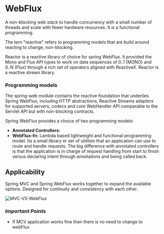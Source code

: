 # WebFlux
A non-blocking web stack to handle concurrency with a small number of threads and scale with fewer hardware resources. It is a functional programming. 

The tern "reactive" refers to programming models that are build around reacting to change, non-blocking.

Reactor is a reactive library of choice for spring WebFlux. It provided the Mono and Flux API types to work on data sequences of 0..1 (MONO) and 0..N (Flux) through a rich set of operators aligned with ReactiveX.  Reactor is a reactive stream library.

### Programming models
The spring-web module contains the reactive foundation that underlies Spring WebFlux, including HTTP abstractions, Reactive Streams adapters for supported servers, codecs and core WebHandler API comparable to the Servlet API but with non-blocking contracts.

Spring WebFlux provides a choice of two programming models:
- **Annotated Controllers:** 
- **WebFlux-fn:** Lambda based lightweight and functional programming model. Its a small library or set of utilities that an application can use to route and handle requests. The big difference with annotated controllers is that the application is in charge of request handling from start to finish versus declaring intent through annotations and being called back.

## Applicability

Spring MVC and Spring WebFlux works together to expand the available options. Designed for continuity and consistency with each other. 

![MVC-VS-WebFlux](../images/spring-mvc-and-webflux-venn.png)


### ***Important Points***
- If MCV application works fine then there is no need to change to webFlux